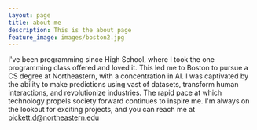 ```yaml
---
layout: page
title: about me
description: This is the about page
feature_image: images/boston2.jpg
---
```


I've been programming since High School, where I took the one programming class offered and loved it. This led me to Boston to pursue a CS degree at Northeastern, with a concentration in AI. I was captivated by the ability to make predictions using vast of datasets, transform human interactions, and revolutionize industries. The rapid pace at which technology propels society forward continues to inspire me. I'm always on the lookout for exciting projects, and you can reach me at pickett.d@northeastern.edu